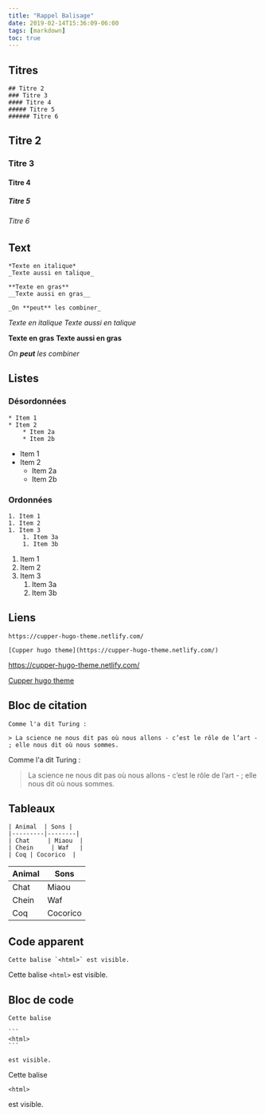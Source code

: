 ```yaml
---
title: "Rappel Balisage"
date: 2019-02-14T15:36:09-06:00
tags: [markdown]
toc: true
---
```


## Titres

```
## Titre 2
### Titre 3
#### Titre 4
##### Titre 5
###### Titre 6
```

## Titre 2
### Titre 3
#### Titre 4
##### Titre 5
###### Titre 6

## Text

```
*Texte en italique*
_Texte aussi en talique_

**Texte en gras**
__Texte aussi en gras__

_On **peut** les combiner_
```

*Texte en italique*
_Texte aussi en talique_

**Texte en gras**
__Texte aussi en gras__

_On **peut** les combiner_

## Listes

### Désordonnées

```
* Item 1
* Item 2
    * Item 2a
    * Item 2b
```

* Item 1
* Item 2
    * Item 2a
    * Item 2b

### Ordonnées

```
1. Item 1
1. Item 2
1. Item 3
    1. Item 3a
    1. Item 3b
```

1. Item 1
1. Item 2
1. Item 3
    1. Item 3a
    1. Item 3b

## Liens

```
https://cupper-hugo-theme.netlify.com/

[Cupper hugo theme](https://cupper-hugo-theme.netlify.com/)
```

https://cupper-hugo-theme.netlify.com/

[Cupper hugo theme](https://cupper-hugo-theme.netlify.com/)

## Bloc de citation

```
Comme l'a dit Turing :

> La science ne nous dit pas où nous allons - c’est le rôle de l’art - ; elle nous dit où nous sommes.

```

Comme l'a dit Turing :

> La science ne nous dit pas où nous allons - c’est le rôle de l’art - ; elle nous dit où nous sommes.

## Tableaux

```
| Animal  | Sons |
|---------|--------|
| Chat     | Miaou  |
| Chein     | Waf   |
| Coq | Cocorico  |
```

| Animal  | Sons |
|---------|--------|
| Chat     | Miaou  |
| Chein     | Waf   |
| Coq | Cocorico  |

## Code apparent

```
Cette balise `<html>` est visible.
```

Cette balise `<html>` est visible.

## Bloc de code

````
Cette balise

```
<html>
```

est visible. 
````

Cette balise

```
<html>
```

est visible. 